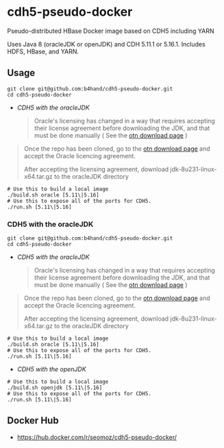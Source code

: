 # cdh5-pseudo-docker
Pseudo-distributed HBase Docker image based on CDH5 including YARN

Uses Java 8 (oracleJDK or openJDK) and CDH 5.11.1 or 5.16.1. Includes HDFS, HBase, and YARN.

## Usage


```
git clone git@github.com:b4hand/cdh5-pseudo-docker.git
cd cdh5-pseudo-docker
```

- _*CDH5 with the oracleJDK*_

  >Oracle's licensing has changed in a way that requires accepting their license
agreement before downloading the JDK, and that must be done manually ( See the [otn download page](https://www.oracle.com/technetwork/java/javase/downloads/jdk8-downloads-2133151.html) )
> 
> Once the repo has been cloned, go to the [otn download page](https://www.oracle.com/technetwork/java/javase/downloads/jdk8-downloads-2133151.html) and accept the Oracle licencing agreement. 
> 
> After accepting the licensing agreement,  download jdk-8u231-linux-x64.tar.gz to the oracleJDK directory


```
# Use this to build a local image 
./build.sh oracle [5.11\|5.16]
# Use this to expose all of the ports for CDH5.
./run.sh [5.11\|5.16]
```

### CDH5 with the oracleJDK


```
git clone git@github.com:b4hand/cdh5-pseudo-docker.git
cd cdh5-pseudo-docker
```

- _*CDH5 with the oracleJDK*_

  >Oracle's licensing has changed in a way that requires accepting their license
agreement before downloading the JDK, and that must be done manually ( See the [otn download page](https://www.oracle.com/technetwork/java/javase/downloads/jdk8-downloads-2133151.html) )
> 
> Once the repo has been cloned, go to the [otn download page](https://www.oracle.com/technetwork/java/javase/downloads/jdk8-downloads-2133151.html) and accept the Oracle licencing agreement. 
> 
> After accepting the licensing agreement,  download jdk-8u231-linux-x64.tar.gz to the oracleJDK directory


```
# Use this to build a local image 
./build.sh oracle [5.11\|5.16]
# Use this to expose all of the ports for CDH5.
./run.sh [5.11\|5.16]
```

- _*CDH5 with the openJDK*_
```
# Use this to build a local image 
./build.sh openjdk [5.11\|5.16]
# Use this to expose all of the ports for CDH5.
./run.sh [5.11\|5.16]
```

## Docker Hub
* https://hub.docker.com/r/seomoz/cdh5-pseudo-docker/
